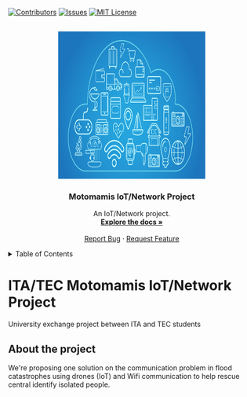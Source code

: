 <a name="readme-top"></a>

[![Contributors][contributors-shield]][contributors-url]
[![Issues][issues-shield]][issues-url]
[![MIT License][license-shield]][license-url]

<!-- PROJECT LOGO -->
<br />
<div align="center">
  <a href="https://github.com/lucas-maia-morais/gsl-iot-22-motomamis">
    <img src="images/logo.jpg" alt="Logo" width="300" height="300">
  </a>

  <h3 align="center">Motomamis IoT/Network Project</h3>

  <p align="center">
    An IoT/Network project.
    <br />
    <a href="https://github.com/lucas-maia-morais/gsl-iot-22-motomamis/docs"><strong>Explore the docs »</strong></a>
    <br />
    <br />
    <a href="https://github.com/lucas-maia-morais/gsl-iot-22-motomamis/issues">Report Bug</a>
    ·
    <a href="https://github.com/lucas-maia-morais/gsl-iot-22-motomamis/issues">Request Feature</a>
  </p>
</div>

<!-- TABLE OF CONTENTS -->
<details>
  <summary>Table of Contents</summary>
  <ol>
    <li>
      <a href="#about-the-project">About The Project</a>
      <ul>
        <li><a href="#built-with">Built With</a></li>
      </ul>
    </li>
    <li>
      <a href="#getting-started">Getting Started</a>
      <ul>
        <li><a href="#prerequisites">Prerequisites</a></li>
        <li><a href="#installation">Installation</a></li>
      </ul>
    </li>
    <li><a href="#usage">Usage</a></li>
    <li><a href="#roadmap">Roadmap</a></li>
    <li><a href="#contributing">Contributing</a></li>
    <li><a href="#license">License</a></li>
    <li><a href="#contact">Contact</a></li>
    <li><a href="#acknowledgments">Acknowledgments</a></li>
  </ol>
</details>


# ITA/TEC Motomamis IoT/Network Project
University exchange project between ITA and TEC students

## About the project
We're proposing one solution on the communication problem in flood catastrophes using drones (IoT) and Wifi communication to help rescue central identify isolated people.




[contributors-url]: https://github.com/lucas-maia-morais/gsl-iot-22-motomamis/graphs/contributors
[contributors-shield]: https://img.shields.io/github/contributors/othneildrew/Best-README-Template.svg?style=for-the-badge

[issues-shield]: https://img.shields.io/github/issues/othneildrew/Best-README-Template.svg?style=for-the-badge
[issues-url]: https://github.com/lucas-maia-morais/gsl-iot-22-motomamis/issues

[license-shield]: https://img.shields.io/github/license/othneildrew/Best-README-Template.svg?style=for-the-badge
[license-url]: https://github.com/lucas-maia-morais/gsl-iot-22-motomamis/blob/master/LICENSE
